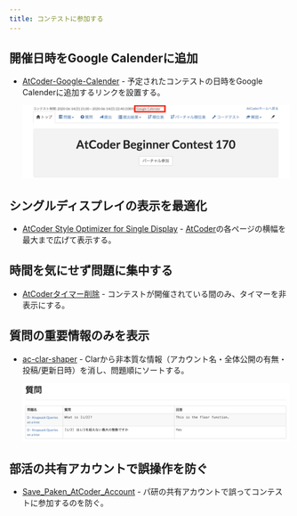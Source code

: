 ```yaml
---
title: コンテストに参加する
---
```


## 開催日時をGoogle Calenderに追加

- [AtCoder-Google-Calender](https://greasyfork.org/ja/scripts/390758-atcoder-google-calender) - 予定されたコンテストの日時をGoogle Calenderに追加するリンクを設置する。

    <div align="center">
      <img loading = "lazy" src="../../images/userscript/atcoder_google_calender.png" alt="atcoder google calender">
    </div>

## シングルディスプレイの表示を最適化

- [AtCoder Style Optimizer for Single Display](https://greasyfork.org/ja/scripts/463585-atcoder-style-optimizer-for-single-display) - [AtCoder](https://atcoder.jp/)の各ページの横幅を最大まで広げて表示する。

## 時間を気にせず問題に集中する

- [AtCoderタイマー削除](https://greasyfork.org/ja/scripts/393176-calmatcoder) - コンテストが開催されている間のみ、タイマーを非表示にする。

## 質問の重要情報のみを表示

- [ac-clar-shaper](https://greasyfork.org/ja/scripts/388211-ac-clar-shaper) - Clarから非本質な情報（アカウント名・全体公開の有無・投稿/更新日時）を消し、問題順にソートする。

    <div align="center">
      <img loading = "lazy" src="../../images/userscript/ac_clar_shaper.png" alt="ac clar shaper">
    </div>

## 部活の共有アカウントで誤操作を防ぐ

- [Save_Paken_AtCoder_Account](https://greasyfork.org/ja/scripts/401642-save-paken-atcoder-account) - パ研の共有アカウントで誤ってコンテストに参加するのを防ぐ。
